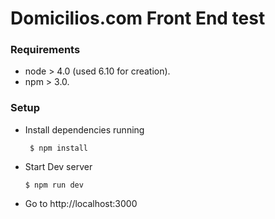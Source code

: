 # Domicilios.com Front End test #

### Requirements ###

* node > 4.0 (used 6.10 for creation).
* npm > 3.0.

### Setup ###

* Install dependencies running

    ```
     $ npm install
    ```

* Start Dev server

    ```
    $ npm run dev
    ```

* Go to http://localhost:3000